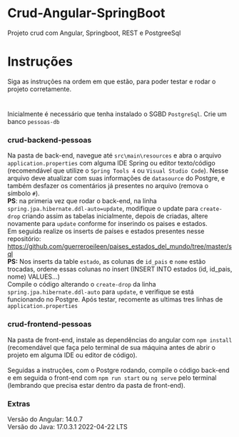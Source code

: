 # Crud-Angular-SpringBoot
Projeto crud com Angular, Springboot, REST e PostgreeSql

# Instruções
Siga as instruções na ordem em que estão, para poder testar e rodar o projeto corretamente.
#
Inicialmente é necessário que tenha instalado o SGBD `PostgreSql`. Crie um banco `pessoas-db` 
### crud-backend-pessoas
Na pasta de back-end, navegue até `src\main\resources` e abra o arquivo `application.properties` com alguma IDE Spring ou editor texto/código (recomendável que utilize o `Spring Tools 4` ou `Visual Studio Code`). Nesse arquivo deve atualizar com suas informações de `datasource` do Postgre, e também desfazer os comentários já presentes no arquivo (remova o símbolo `#`).
<br><b>PS</b>: na primeria vez que rodar o back-end, na linha `spring.jpa.hibernate.ddl-auto=update`, modifique o update para `create-drop` criando assim as tabelas inicialmente, depois de criadas, altere novamente para `update` conforme for inserindo os paises e estados.<br>
Em seguida realize os inserts de países e estados presentes nesse repositório: <a>https://github.com/guerreroeileen/paises_estados_del_mundo/tree/master/sql</a>
<br><b>PS:</b> Nos inserts da table `estado`, as colunas de `id_pais` e `nome` estão trocadas, ordene essas colunas no insert (INSERT INTO estados (id, id_pais, nome) VALUES...)<br>
Compile o código alterando o `create-drop` da linha `spring.jpa.hibernate.ddl-auto` para `update`, e verifique se está funcionando no Postgre. Após testar, recomente as ultimas tres linhas de `application.properties`
### crud-frontend-pessoas
Na pasta de front-end, instale as dependências do angular com `npm install` (recomendável que faça pelo terminal de sua máquina antes de abrir o projeto em alguma IDE ou editor de código).
<br><br>
Seguidas a instruções, com o Postgre rodando, compile o código back-end e em seguida o front-end com `npm run start` ou `ng serve` pelo terminal (lembrando que precisa estar dentro da pasta de front-end).
<br>
### Extras 
Versão do Angular: 14.0.7
<br>Versão do Java: 17.0.3.1 2022-04-22 LTS
